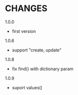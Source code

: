 CHANGES
===============
1.0.0

- first version


1.0.6

- support "create, update"

1.0.8

- fix find() with dictionary param

1.0.9

- suport values()
